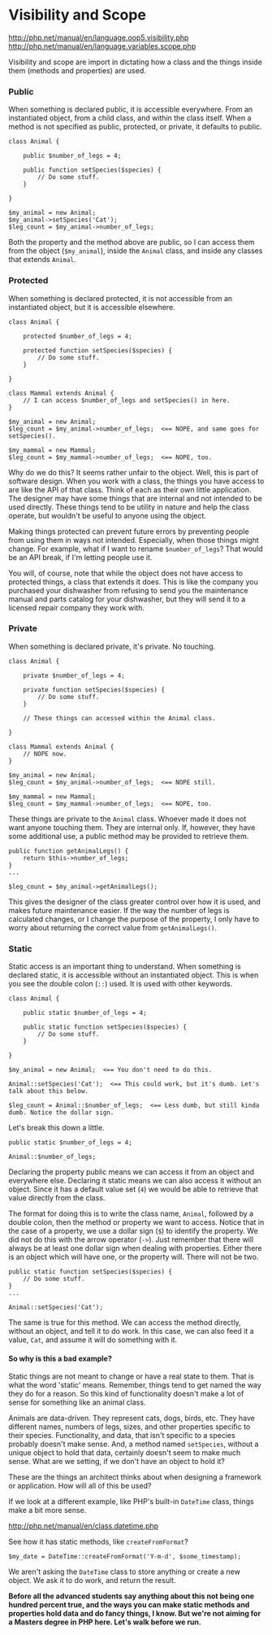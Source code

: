 # Visibility and Scope

http://php.net/manual/en/language.oop5.visibility.php
http://php.net/manual/en/language.variables.scope.php

Visibility and scope are import in dictating how a class and the things inside them (methods and properties) 
are used.

### Public

When something is declared public, it is accessible everywhere. From an instantiated object, from a child class, 
and within the class itself. When a method is not specified as public, protected, or private, it defaults to public.

```$xslt
class Animal {
 
    public $number_of_legs = 4;
 
    public function setSpecies($species) {
        // Do some stuff.
    }
 
}
 
$my_animal = new Animal;
$my_animal->setSpecies('Cat');
$leg_count = $my_animal->number_of_legs;
```

Both the property and the method above are public, so I can access them from the object (`$my_animal`), inside the 
`Animal` class, and inside any classes that extends `Animal`.

### Protected

When something is declared protected, it is not accessible from an instantiated object, but it is accessible elsewhere.

```$xslt
class Animal {
 
    protected $number_of_legs = 4;
 
    protected function setSpecies($species) {
        // Do some stuff.
    }
 
}
 
class Mammal extends Animal {
    // I can access $number_of_legs and setSpecies() in here.
}
 
$my_animal = new Animal;
$leg_count = $my_animal->number_of_legs;  <== NOPE, and same goes for setSpecies().
 
$my_mammal = new Mammal;
$leg_count = $my_mammal->number_of_legs;  <== NOPE, too.

```

Why do we do this? It seems rather unfair to the object. Well, this is part of software design. When you work 
with a class, the things you have access to are like the API of that class. Think of each as their own  little 
application. The designer may have some things that are internal and not intended to be used directly. These things 
tend to be utility in nature and help the class operate, but wouldn't be useful to anyone using the object. 

Making things protected can prevent future errors by preventing people from using them in ways not intended. Especially, 
when those things might change. For example, what if I want to rename `$number_of_legs`? That would be an API break, 
if I'm letting people use it.

You will, of course, note that while the object does not have access to protected things, a class that extends it does. 
This is like the company you purchased your dishwasher from refusing to send you the maintenance manual and parts 
catalog for your dishwasher, but they will send it to a licensed repair company they work with.

### Private

When something is declared private, it's private. No touching.

```$xslt
class Animal {
 
    private $number_of_legs = 4;
 
    private function setSpecies($species) {
        // Do some stuff.
    }
    
    // These things can accessed within the Animal class.
 
}
 
class Mammal extends Animal {
    // NOPE now.
}
 
$my_animal = new Animal;
$leg_count = $my_animal->number_of_legs;  <== NOPE still.
 
$my_mammal = new Mammal;
$leg_count = $my_mammal->number_of_legs;  <== NOPE, too.
```

These things are private to the `Animal` class. Whoever made it does not want anyone touching them. They are internal 
only. If, however, they have some additional use, a public method may be provided to retrieve them.

```$xslt
public function getAnimalLegs() {
    return $this->number_of_legs;
}
...
 
$leg_count = $my_animal->getAnimalLegs();
```

This gives the designer of the class greater control over how it is used, and makes future maintenance easier. If the 
way the number of legs is calculated changes, or I change the purpose of the property, I only have to worry about 
returning the correct value from `getAnimalLegs()`.

### Static

Static access is an important thing to understand. When something is declared static, it is accessible without an instantiated object. This is when you see the double 
colon (`::`) used. It is used with other keywords.

```$xslt
class Animal {
 
    public static $number_of_legs = 4;
 
    public static function setSpecies($species) {
        // Do some stuff.
    }
 
}
 
$my_animal = new Animal;  <== You don't need to do this.
 
Animal::setSpecies('Cat');  <== This could work, but it's dumb. Let's talk about this below.
 
$leg_count = Animal::$number_of_legs;  <== Less dumb, but still kinda dumb. Notice the dollar sign.
```

Let's break this down a little.

```$xslt
public static $number_of_legs = 4;
 
Animal::$number_of_legs;
```

Declaring the property public means we can access it from an object and everywhere else. Declaring it static 
means we can also access it without an object. Since it has a default value set (`4`) we would be able to retrieve 
that value directly from the class.

The format for doing this is to write the class name, `Animal`, followed by a double colon, then the method or property we 
want to access. Notice that in the case of a property, we use a dollar sign (`$`) to identify the property. We did not do 
this with the arrow operator (`->`). Just remember that there will always be at least one dollar sign when dealing 
with properties. Either there is an object which will have one, or the property will. There will not be two.

```$xslt
public static function setSpecies($species) {
    // Do some stuff.
}
...
 
Animal::setSpecies('Cat');
```

The same is true for this method. We can access the method directly, without an object, and tell it to do work. In this 
case, we can also feed it a value, `Cat`, and assume it will do something with it.

#### So why is this a bad example?

Static things are not meant to change or have a real state to them. That is what the word 'static' means. Remember, 
things tend to get named the way they do for a reason. So this kind of functionality doesn't make a lot of sense for 
something like an animal class. 

Animals are data-driven. They represent cats, dogs, birds, etc. They have different names, numbers of legs, sizes, and 
other properties specific to their species. Functionality, and data, that isn't specific to a species probably doesn't 
make sense. And, a method named `setSpecies`, without a unique object to hold that data, certainly doesn't seem to make 
much sense. What are we setting, if we don't have an object to hold it?

These are the things an architect thinks about when designing a framework or application. How will all of this be used?

If we look at a different example, like PHP's built-in `DateTime` class, things make a bit more sense.

http://php.net/manual/en/class.datetime.php

See how it has static methods, like `createFromFormat`?

```$xslt
$my_date = DateTime::createFromFormat('Y-m-d', $some_timestamp);
```

We aren't asking the `DateTime` class to store anything or create a new object. We ask it to do work, and return the 
result.

**Before all the advanced students say anything about this not being one hundred percent true, and the ways you can 
make static methods and properties hold data and do fancy things, I know. But we're not aiming for a Masters 
degree in PHP here. Let's walk before we run.**